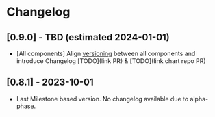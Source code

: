 # Changelog

## [0.9.0] - TBD (estimated 2024-01-01)

- [All components] Align [versioning](https://github.com/eclipsesource/theia-cloud#versioning) between all components and introduce Changelog [TODO](link PR) & [TODO](link chart repo PR)

## [0.8.1] - 2023-10-01
  
- Last Milestone based version. No changelog available due to alpha-phase.
